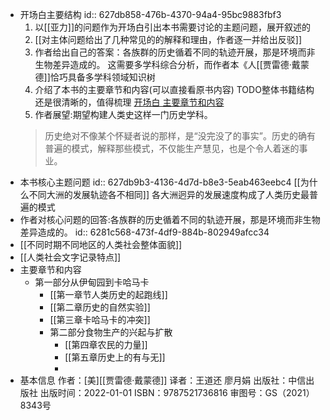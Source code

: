 - 开场白主要结构
  id:: 627db858-476b-4370-94a4-95bc9883fbf3
  1. 以[[亚力]]的问题作为开场白引出本书需要讨论的主题问题，展开叙述的
  2. [[对主体问题给出了几种常见的的解释和理由，作者逐一并给出反驳]]
  3. 作者给出自己的答案：各族群的历史循着不同的轨迹开展，那是环境而非生物差异造成的。
  这需要多学科综合分析，而作者本《人[[贾雷德·戴蒙德]]恰巧具备多学科领域知识树
  4. 介绍了本书的主要章节和内容(可以直接看原书内容)
  TODO整体书籍结构还是很清晰的，值得梳理
  [开场白 主要章节和内容](https://weread.qq.com/web/reader/843329f0728c8ee08434fb1ke4d32d5015e4da3b7fbb1fa)
  5. 作者展望:期望构建人类史这样一门历史学科。
  >历史绝对不像某个怀疑者说的那样，是“没完没了的事实”。历史的确有普遍的模式，解释那些模式，不仅能生产慧见，也是个令人着迷的事业。
- 本书核心主题问题
  id:: 627db9b3-4136-4d7d-b8e3-5eab463eebc4
  [[为什么不同大洲的发展轨迹各不相同]]
  各大洲迥异的发展速度构成了人类历史最普遍的模式
- 作者对核心问题的回答:各族群的历史循着不同的轨迹开展，那是环境而非生物差异造成的。
  id:: 6281c568-473f-4df9-884b-802949afcc34
- [[不同时期不同地区的人类社会整体面貌]]
- [[人类社会文字记录特点]]
- 主要章节和内容
	- 第一部分从伊甸园到卡哈马卡
		- [[第一章节人类历史的起跑线]]
		- [[第二章历史的自然实验]]
		- [[第三章卡哈马卡的冲突]]
		- 第二部分食物生产的兴起与扩散
			- [[第四章农民的力量]]
			- [[第五章历史上的有与无]]
			-
- 基本信息
  作者：[美][[贾雷德·戴蒙德]]
  译者：王道还 廖月娟
  出版社：中信出版社
  出版时间：2022-01-01
  ISBN：9787521736816
  审图号：GS（2021）8343号